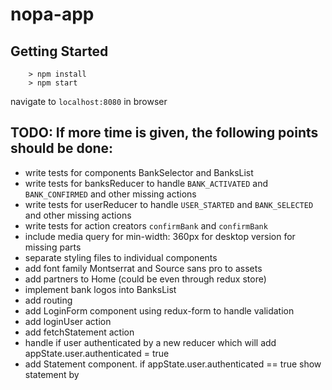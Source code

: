 # nopa-app

## Getting Started

```
	> npm install
	> npm start
```
navigate to `localhost:8080` in browser

## TODO: If more time is given, the following points should be done:
* write tests for components BankSelector and BanksList
* write tests for banksReducer to handle `BANK_ACTIVATED` and `BANK_CONFIRMED` and other missing actions
* write tests for userReducer to handle `USER_STARTED` and `BANK_SELECTED` and other missing actions
* write tests for action creators `confirmBank` and `confirmBank`
* include media query for min-width: 360px for desktop version for missing parts
* separate styling files to individual components
* add font family Montserrat and Source sans pro to assets
* add partners to Home (could be even through redux store)
* implement bank logos into BanksList
* add routing
* add LoginForm component using redux-form to handle validation
* add loginUser action
* add fetchStatement action
* handle if user authenticated by a new reducer which will add appState.user.authenticated = true
* add Statement component. if appState.user.authenticated == true show statement by
